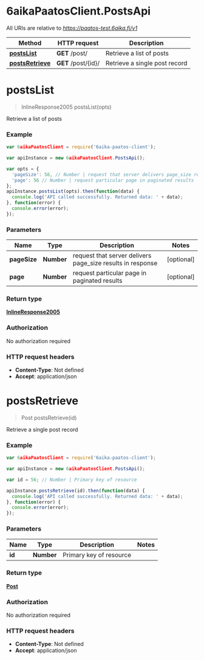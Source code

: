 # 6aikaPaatosClient.PostsApi

All URIs are relative to *https://paatos-test.6aika.fi/v1*

Method | HTTP request | Description
------------- | ------------- | -------------
[**postsList**](PostsApi.md#postsList) | **GET** /post/ | Retrieve a list of posts
[**postsRetrieve**](PostsApi.md#postsRetrieve) | **GET** /post/{id}/ | Retrieve a single post record


<a name="postsList"></a>
# **postsList**
> InlineResponse2005 postsList(opts)

Retrieve a list of posts

### Example
```javascript
var 6aikaPaatosClient = require('6aika-paatos-client');

var apiInstance = new 6aikaPaatosClient.PostsApi();

var opts = { 
  'pageSize': 56, // Number | request that server delivers page_size results in response
  'page': 56 // Number | request particular page in paginated results
};
apiInstance.postsList(opts).then(function(data) {
  console.log('API called successfully. Returned data: ' + data);
}, function(error) {
  console.error(error);
});

```

### Parameters

Name | Type | Description  | Notes
------------- | ------------- | ------------- | -------------
 **pageSize** | **Number**| request that server delivers page_size results in response | [optional] 
 **page** | **Number**| request particular page in paginated results | [optional] 

### Return type

[**InlineResponse2005**](InlineResponse2005.md)

### Authorization

No authorization required

### HTTP request headers

 - **Content-Type**: Not defined
 - **Accept**: application/json

<a name="postsRetrieve"></a>
# **postsRetrieve**
> Post postsRetrieve(id)

Retrieve a single post record

### Example
```javascript
var 6aikaPaatosClient = require('6aika-paatos-client');

var apiInstance = new 6aikaPaatosClient.PostsApi();

var id = 56; // Number | Primary key of resource

apiInstance.postsRetrieve(id).then(function(data) {
  console.log('API called successfully. Returned data: ' + data);
}, function(error) {
  console.error(error);
});

```

### Parameters

Name | Type | Description  | Notes
------------- | ------------- | ------------- | -------------
 **id** | **Number**| Primary key of resource | 

### Return type

[**Post**](Post.md)

### Authorization

No authorization required

### HTTP request headers

 - **Content-Type**: Not defined
 - **Accept**: application/json

